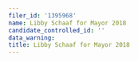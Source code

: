 ```yaml
---
filer_id: '1395968'
name: Libby Schaaf for Mayor 2018
candidate_controlled_id: ''
data_warning:
title: Libby Schaaf for Mayor 2018
---
```

